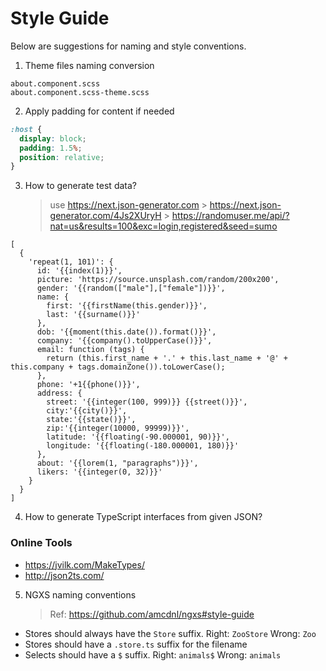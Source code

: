 # Style Guide

Below are suggestions for naming and style conventions.

1. Theme files naming conversion

```
about.component.scss
about.component.scss-theme.scss
```

2. Apply padding for content if needed

```scss
:host {
  display: block;
  padding: 1.5%;
  position: relative;
}
```

3. How to generate test data?
   > use https://next.json-generator.com > https://next.json-generator.com/4Js2XUryH > https://randomuser.me/api/?nat=us&results=100&exc=login,registered&seed=sumo

```
[
  {
    'repeat(1, 101)': {
      id: '{{index(1)}}',
      picture: 'https://source.unsplash.com/random/200x200',
      gender: '{{random(["male"],["female"])}}',
      name: {
        first: '{{firstName(this.gender)}}',
        last: '{{surname()}}'
      },
      dob: '{{moment(this.date()).format()}}',
      company: '{{company().toUpperCase()}}',
      email: function (tags) {
        return (this.first_name + '.' + this.last_name + '@' + this.company + tags.domainZone()).toLowerCase();
      },
      phone: '+1{{phone()}}',
      address: {
        street: '{{integer(100, 999)}} {{street()}}',
        city:'{{city()}}',
        state:'{{state()}}',
        zip:'{{integer(10000, 99999)}}',
        latitude: '{{floating(-90.000001, 90)}}',
        longitude: '{{floating(-180.000001, 180)}}'
      },
      about: '{{lorem(1, "paragraphs")}}',
      likers: '{{integer(0, 32)}}'
    }
  }
]
```

4. How to generate TypeScript interfaces from given JSON?

### Online Tools

- https://jvilk.com/MakeTypes/
- http://json2ts.com/

5. NGXS naming conventions
   > Ref: https://github.com/amcdnl/ngxs#style-guide

- Stores should always have the `Store` suffix. Right: `ZooStore` Wrong: `Zoo`
- Stores should have a `.store.ts` suffix for the filename
- Selects should have a `$` suffix. Right: `animals$` Wrong: `animals`
